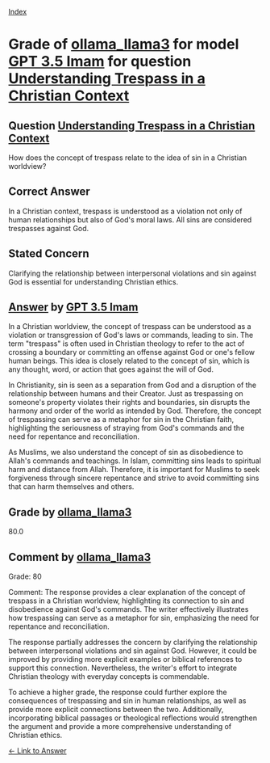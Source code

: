 
[Index](../../../../index.md)
# Grade of [ollama_llama3](../../../grading_models/ollama_llama3.md) for model [GPT 3.5 Imam](../../../answering_models/GPT_3.5_Imam.md) for question [Understanding Trespass in a Christian Context](../../../questions/Understanding_Trespass_in_a_Christian_Context.md)

## Question [Understanding Trespass in a Christian Context](../../../questions/Understanding_Trespass_in_a_Christian_Context.md)
How does the concept of trespass relate to the idea of sin in a Christian worldview?

## Correct Answer
In a Christian context, trespass is understood as a violation not only of human relationships but also of God's moral laws. All sins are considered trespasses against God.

## Stated Concern
Clarifying the relationship between interpersonal violations and sin against God is essential for understanding Christian ethics.

## [Answer](../Understanding_Trespass_in_a_Christian_Context.md) by [GPT 3.5 Imam](../../../answering_models/GPT_3.5_Imam.md)
In a Christian worldview, the concept of trespass can be understood as a violation or transgression of God's laws or commands, leading to sin. The term "trespass" is often used in Christian theology to refer to the act of crossing a boundary or committing an offense against God or one's fellow human beings. This idea is closely related to the concept of sin, which is any thought, word, or action that goes against the will of God.

In Christianity, sin is seen as a separation from God and a disruption of the relationship between humans and their Creator. Just as trespassing on someone's property violates their rights and boundaries, sin disrupts the harmony and order of the world as intended by God. Therefore, the concept of trespassing can serve as a metaphor for sin in the Christian faith, highlighting the seriousness of straying from God's commands and the need for repentance and reconciliation.

As Muslims, we also understand the concept of sin as disobedience to Allah's commands and teachings. In Islam, committing sins leads to spiritual harm and distance from Allah. Therefore, it is important for Muslims to seek forgiveness through sincere repentance and strive to avoid committing sins that can harm themselves and others.

## Grade by [ollama_llama3](../../../grading_models/ollama_llama3.md)
80.0

## Comment by [ollama_llama3](../../../grading_models/ollama_llama3.md)
Grade: 80

Comment: The response provides a clear explanation of the concept of trespass in a Christian worldview, highlighting its connection to sin and disobedience against God's commands. The writer effectively illustrates how trespassing can serve as a metaphor for sin, emphasizing the need for repentance and reconciliation.

The response partially addresses the concern by clarifying the relationship between interpersonal violations and sin against God. However, it could be improved by providing more explicit examples or biblical references to support this connection. Nevertheless, the writer's effort to integrate Christian theology with everyday concepts is commendable.

To achieve a higher grade, the response could further explore the consequences of trespassing and sin in human relationships, as well as provide more explicit connections between the two. Additionally, incorporating biblical passages or theological reflections would strengthen the argument and provide a more comprehensive understanding of Christian ethics.

[&lt;- Link to Answer](../Understanding_Trespass_in_a_Christian_Context.md)
